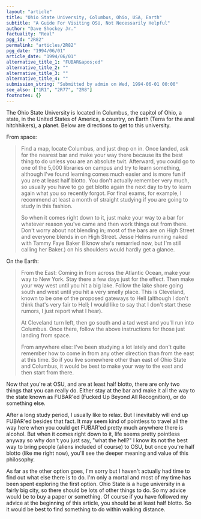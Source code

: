 ```yaml
---
layout: "article"
title: "Ohio State University, Columbus, Ohio, USA, Earth"
subtitle: "A Guide For Visiting OSU, Not Necessarily Helpful"
author: "Dave Shockey Jr."
factuality: "Real"
pgg_id: "2R82"
permalink: "articles/2R82"
pgg_date: "1994/06/01"
article_date: "1994/06/01"
alternative_title_1: "FUBAR&apos;ed"
alternative_title_2: ""
alternative_title_3: ""
alternative_title_4: ""
submission_string: "Submitted by admin on Wed, 1994-06-01 00:00"
see_also: ["1R1", "2R77", "2R8"]
footnotes: {}
---
```

<div>
<p>The Ohio State University is located in Columbus, the capitol of Ohio, a state, in the United States of America, a country, on Earth (Terra for the anal hitchhikers), a planet. Below are directions to get to this university.</p>
<p>From space:</p>
<blockquote>Find a map, locate Columbus, and just drop on in. Once landed, ask for the nearest bar and make your way there because its the best thing to do unless you are an absolute twit. Afterward, you could go to one of the 5,000 libraries on campus and try to learn something, although I've found learning comes much easier and is more fun if you are at least half blotto. You don't actually remember very much, so usually you have to go get blotto again the next day to try to learn again what you so recently forgot. For final exams, for example, I recommend at least a month of straight studying if you are going to study in this fashion.
<p>So when it comes right down to it, just make your way to a bar for whatever reason you've came and then work things out from there. Don't worry about not blending in; most of the bars are on High Street and everyone blends in on High Street. Jesse Helms running naked with Tammy Faye Baker (I know she's remarried now, but I'm still calling her Baker.) on his shoulders would hardly get a glance.</p>
</blockquote>
<p>On the Earth:</p>
<blockquote>From the East: Coming in from across the Atlantic Ocean, make your way to New York. Stay there a few days just for the effect. Then make your way west until you hit a big lake. Follow the lake shore going south and west until you hit a very smelly place. This is Cleveland, known to be one of the proposed gateways to Hell (although I don't think that's very fair to Hell; I would like to say that I don't start these rumors, I just report what I hear).
<p>At Cleveland turn left, then go south and a tad west and you'll run into Columbus. Once there, follow the above instructions for those just landing from space.</p>
<p>From anywhere else: I've been studying a lot lately and don't quite remember how to come in from any other direction than from the east at this time. So if you live somewhere other than east of Ohio State and Columbus, it would be best to make your way to the east and then start from there.</p>
</blockquote>
<p>Now that you're at OSU, and are at least half blotto, there are only two things that you can really do. Either stay at the bar and make it all the way to the state known as FUBAR'ed (Fucked Up Beyond All Recognition), or do something else.</p>
<p>After a long study period, I usually like to relax. But I inevitably will end up FUBAR'ed besides that fact. It may seem kind of pointless to travel all the way here when you could get FUBAR'ed pretty much anywhere there is alcohol. But when it comes right down to it, life seems pretty pointless anyway so why don't you just say, "what the hell?" I know its not the best way to bring people (aliens included of course) to OSU, but once you're half blotto (like me right now), you'll see the deeper meaning and value of this philosophy.</p>
<p>As far as the other option goes, I'm sorry but I haven't actually had time to find out what else there is to do. I'm only a mortal and most of my time has been spent exploring the first option. Ohio State is a huge university in a fairly big city, so there should be lots of other things to do. So my advice would be to buy a paper or something. Of course if you have followed my advice at the beginning of this article, you should be at least half blotto. So it would be best to find something to do within walking distance.</p>
</div>
